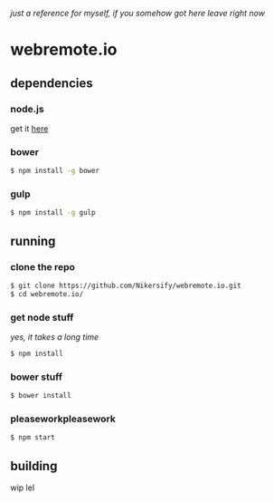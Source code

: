 *just a reference for myself, if you somehow got here leave right now*

# webremote.io

## dependencies

### node.js

get it [here](https://nodejs.org/)

### bower

```sh
$ npm install -g bower
```

### gulp
```sh
$ npm install -g gulp
```

## running

### clone the repo

```sh
$ git clone https://github.com/Nikersify/webremote.io.git
$ cd webremote.io/
```

### get node stuff
*yes, it takes a long time*

```sh
$ npm install
```

### bower stuff

```sh
$ bower install
```

### pleaseworkpleasework

```sh
$ npm start
```

## building

wip lel

